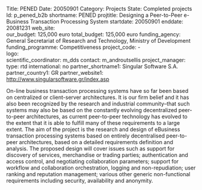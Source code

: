 Title: PENED
Date:  20050901
Category: Projects
State: Completed projects
Id: p_pened_b2b
shortname: PENED
projtitle: Designing a Peer-to-Peer e-Business Transaction Processing System
startdate: 20050901
enddate: 20081231
web_site:  
our_budget: 125,000 euro
total_budget: 125,000 euro
funding_agency: General Secretariat of Research and Technology, Ministry of Development
funding_programme: Competitiveness
project_code:  -  
logo:   
scientific_coordinator: m_dds
contact: m_androutsellis
project_manager:  
type: rtd
international: no
partner_shortname1: Singular Software S.A.
partner_country1: GR
partner_website1: http://www.singularsoftware.gr/index.asp

On-line business transaction processing systems have so far been based on centralized or client-server architectures. It is our firm belief and
it has also been recognized by the research and industrial community–that such systems may also be based on the constantly evolving decentralized
peer-to-peer architectures, as current peer-to-peer technology has evolved to the extent that it is able to fulfill many of these requirements
to a large extent. The aim of the project is the research and design of eBusiness transaction processing systems based on entirely decentralised
 peer-to-peer architectures, based on a detailed requirements definition and analysis. The proposed design will cover issues such as support
for discovery of services, merchandise or trading parties; authentication and access control, and negotiating collaboration parameters;
support for workflow and collaboration orchestration, logging and non-repudiation; user ranking and reputation management; various other
generic non-functional requirements including security, availability and anonymity.
